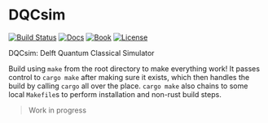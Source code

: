 # DQCsim

[![Build Status](https://travis-ci.com/mbrobbel/dqcsim-rs.svg?token=kqmepcprqUJV8x3zhy5x&branch=master)](https://travis-ci.com/mbrobbel/dqcsim-rs)
[![Docs](https://img.shields.io/badge/docs--brightgreen.svg)](https://mbrobbel.github.io/dqcsim-rs/doc_/dqcsim/)
[![Book](https://img.shields.io/badge/book--brightgreen.svg)](https://mbrobbel.github.io/dqcsim-rs/)
[![License](https://img.shields.io/badge/License-Apache%202.0-blue.svg)](https://github.com/mbrobbel/dqcsim-rs/blob/master/LICENSE)

DQCsim: Delft Quantum Classical Simulator

Build using `make` from the root directory to make everything work! It passes control to `cargo make` after making sure it exists, which then handles the build by calling `cargo` all over the place. `cargo make` also chains to some local `Makefile`s to perform installation and non-rust build steps.

> Work in progress
